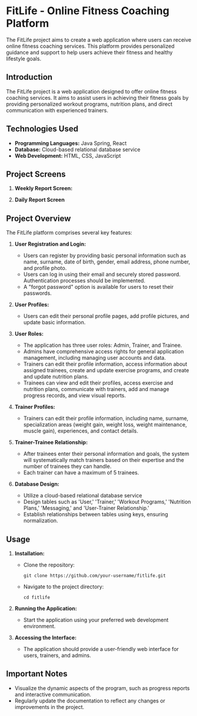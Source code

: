# FitLife - Online Fitness Coaching Platform



The FitLife project aims to create a web application where users can receive online fitness coaching services. This platform provides personalized guidance and support to help users achieve their fitness and healthy lifestyle goals.

## Introduction

The FitLife project is a web application designed to offer online fitness coaching services. It aims to assist users in achieving their fitness goals by providing personalized workout programs, nutrition plans, and direct communication with experienced trainers.

## Technologies Used

- **Programming Languages:** Java Spring, React
- **Database:** Cloud-based relational database service
- **Web Development:** HTML, CSS, JavaScript

## Project Screens

1. **Weekly Report Screen:**

2. **Daily Report Screen**


## Project Overview

The FitLife platform comprises several key features:

1. **User Registration and Login:**
   - Users can register by providing basic personal information such as name, surname, date of birth, gender, email address, phone number, and profile photo.
   - Users can log in using their email and securely stored password. Authentication processes should be implemented.
   - A "forgot password" option is available for users to reset their passwords.

2. **User Profiles:**
   - Users can edit their personal profile pages, add profile pictures, and update basic information.

3. **User Roles:**
   - The application has three user roles: Admin, Trainer, and Trainee.
   - Admins have comprehensive access rights for general application management, including managing user accounts and data.
   - Trainers can edit their profile information, access information about assigned trainees, create and update exercise programs, and create and update nutrition plans.
   - Trainees can view and edit their profiles, access exercise and nutrition plans, communicate with trainers, add and manage progress records, and view visual reports.

4. **Trainer Profiles:**
   - Trainers can edit their profile information, including name, surname, specialization areas (weight gain, weight loss, weight maintenance, muscle gain), experiences, and contact details.

5. **Trainer-Trainee Relationship:**
   - After trainees enter their personal information and goals, the system will systematically match trainers based on their expertise and the number of trainees they can handle.
   - Each trainer can have a maximum of 5 trainees.

6. **Database Design:**
   - Utilize a cloud-based relational database service
   - Design tables such as 'User,' 'Trainer,' 'Workout Programs,' 'Nutrition Plans,' 'Messaging,' and 'User-Trainer Relationship.'
   - Establish relationships between tables using keys, ensuring normalization.



## Usage

1. **Installation:**
   - Clone the repository: 
     ```
     git clone https://github.com/your-username/fitlife.git
     ```
   - Navigate to the project directory:
     ```
     cd fitlife
     ```

2. **Running the Application:**
   - Start the application using your preferred web development environment.

3. **Accessing the Interface:**
   - The application should provide a user-friendly web interface for users, trainers, and admins.

## Important Notes

- Visualize the dynamic aspects of the program, such as progress reports and interactive communication.
- Regularly update the documentation to reflect any changes or improvements in the project.


